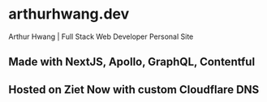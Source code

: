# arthurhwang.dev
Arthur Hwang | Full Stack Web Developer Personal Site

## Made with NextJS, Apollo, GraphQL, Contentful
## Hosted on Ziet Now with custom Cloudflare DNS
